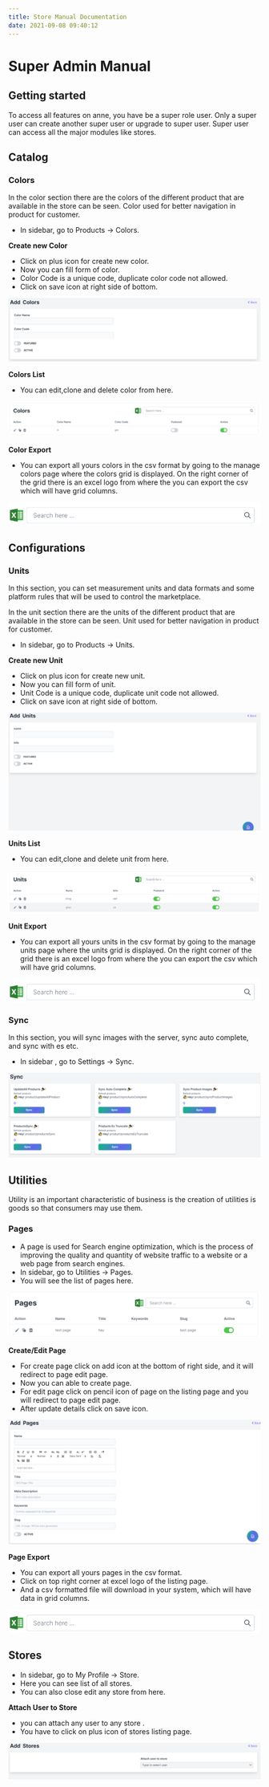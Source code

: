 ```yaml
---
title: Store Manual Documentation
date: 2021-09-08 09:40:12
---
```


# Super Admin Manual

## Getting started

To access all features on anne, you have be a super role user. Only a super user can create another super user or upgrade to super user.
Super user can access all the major modules like stores.

## Catalog

### Colors

In the color section there are the colors of the different product that are available in the store can be seen.
Color used for better navigation in product for customer.

- In sidebar, go to Products → Colors.

**Create new Color**

- Click on plus icon for create new color.
- Now you can fill form of color.
- Color Code is a unique code, duplicate color code not allowed.
- Click on save icon at right side of bottom.

![Image](./anne/color.png)

**Colors List**

- You can edit,clone and delete color from here.

![Image](./anne/colors.png)

**Color Export**

- You can export all yours colors in the csv format by going to the manage colors page where the colors grid is displayed. On the right corner of the grid there is an excel logo from where the you can export the csv which will have grid columns.

![Image](./anne/excel-and-search.png)

## Configurations

### Units

In this section, you can set measurement units and data formats and some platform rules that will be used to control the marketplace.

In the unit section there are the units of the different product that are available in the store can be seen.
Unit used for better navigation in product for customer.

- In sidebar, go to Products → Units.

**Create new Unit**

- Click on plus icon for create new unit.
- Now you can fill form of unit.
- Unit Code is a unique code, duplicate unit code not allowed.
- Click on save icon at right side of bottom.

![Image](./anne/unit.png)

**Units List**

- You can edit,clone and delete unit from here.

![Image](./anne/units.png)

**Unit Export**

- You can export all yours units in the csv format by going to the manage units page where the units grid is displayed. On the right corner of the grid there is an excel logo from where the you can export the csv which will have grid columns.

![Image](./anne/excel-and-search.png)

### Sync

In this section, you will sync images with the server, sync auto complete, and sync with es etc.

- In sidebar , go to Settings → Sync.

![Image](./anne/sync.png)

## Utilities

Utility is an important characteristic of business is the creation of utilities is goods so that consumers may use them.

### Pages

- A page is used for Search engine optimization, which is the process of improving the quality and quantity of website traffic to a website or a web page from search engines.
- In sidebar, go to Utilities → Pages.
- You will see the list of pages here.

![Image](./anne/pages.png)

**Create/Edit Page**

- For create page click on add icon at the bottom of right side, and it will redirect to page edit page.
- Now you can able to create page.
- For edit page click on pencil icon of page on the listing page and you will redirect to page edit page.
- After update details click on save icon.

![Image](./anne/page.png)

**Page Export**

- You can export all yours pages in the csv format.
- Click on top right corner at excel logo of the listing page.
- And a csv formatted file will download in your system, which will have data in grid columns.

![Image](./anne/excel-and-search.png)

## Stores

- In sidebar, go to My Profile → Store.
- Here you can see list of all stores.
- You can also close edit any store from here.

**Attach User to Store**

- you can attach any user to any store .
- You have to click on plus icon of stores listing page.

![Image](./anne/attach-user-to-store.png)
